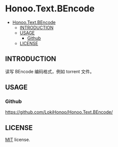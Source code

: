 # Honoo.Text.BEncode

<!-- @import "[TOC]" {cmd="toc" depthFrom=1 depthTo=6 orderedList=false} -->

<!-- code_chunk_output -->

- [Honoo.Text.BEncode](#honootextbencode)
  - [INTRODUCTION](#introduction)
  - [USAGE](#usage)
    - [Github](#github)
  - [LICENSE](#license)

<!-- /code_chunk_output -->

## INTRODUCTION

读写 BEncode 编码格式，例如 torrent 文件。

## USAGE

### Github

<https://github.com/LokiHonoo/Honoo.Text.BEncode/>

## LICENSE

[MIT](LICENSE) license.

